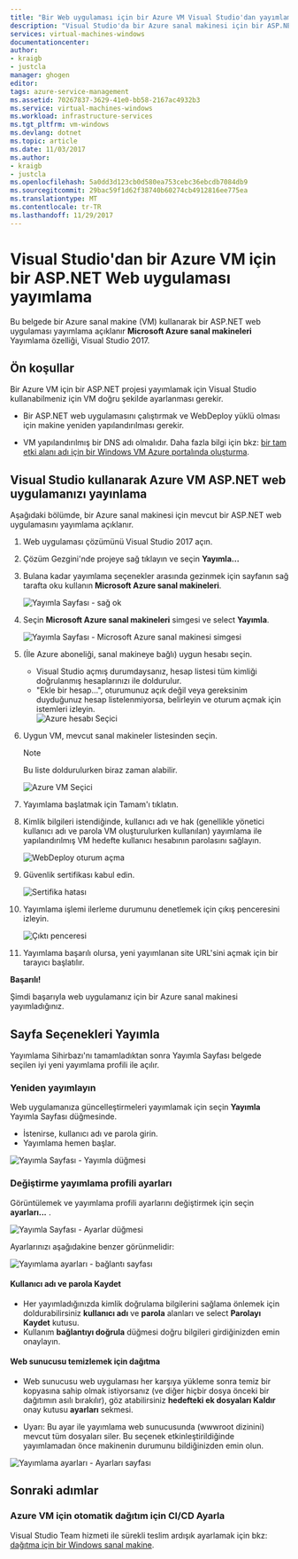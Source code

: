 ```yaml
---
title: "Bir Web uygulaması için bir Azure VM Visual Studio'dan yayımlamak | Microsoft Docs"
description: "Visual Studio'da bir Azure sanal makinesi için bir ASP.NET Web uygulaması yayımlama"
services: virtual-machines-windows
documentationcenter: 
author:
- kraigb
- justcla
manager: ghogen
editor: 
tags: azure-service-management
ms.assetid: 70267837-3629-41e0-bb58-2167ac4932b3
ms.service: virtual-machines-windows
ms.workload: infrastructure-services
ms.tgt_pltfrm: vm-windows
ms.devlang: dotnet
ms.topic: article
ms.date: 11/03/2017
ms.author:
- kraigb
- justcla
ms.openlocfilehash: 5a0dd3d123cb0d580ea753cebc36ebcdb7084db9
ms.sourcegitcommit: 29bac59f1d62f38740b60274cb4912816ee775ea
ms.translationtype: MT
ms.contentlocale: tr-TR
ms.lasthandoff: 11/29/2017
---
```

# <a name="publish-an-aspnet-web-app-to-an-azure-vm-from-visual-studio"></a>Visual Studio'dan bir Azure VM için bir ASP.NET Web uygulaması yayımlama

Bu belgede bir Azure sanal makine (VM) kullanarak bir ASP.NET web uygulaması yayımlama açıklanır **Microsoft Azure sanal makineleri** Yayımlama özelliği, Visual Studio 2017.  

## <a name="prerequisites"></a>Ön koşullar
Bir Azure VM için bir ASP.NET projesi yayımlamak için Visual Studio kullanabilmeniz için VM doğru şekilde ayarlanması gerekir.

- Bir ASP.NET web uygulamasını çalıştırmak ve WebDeploy yüklü olması için makine yeniden yapılandırılması gerekir.

- VM yapılandırılmış bir DNS adı olmalıdır. Daha fazla bilgi için bkz: [bir tam etki alanı adı için bir Windows VM Azure portalında oluşturma](portal-create-fqdn.md).

## <a name="publish-your-aspnet-web-app-to-the-azure-vm-using-visual-studio"></a>Visual Studio kullanarak Azure VM ASP.NET web uygulamanızı yayınlama
Aşağıdaki bölümde, bir Azure sanal makinesi için mevcut bir ASP.NET web uygulamasını yayımlama açıklanır.

1. Web uygulaması çözümünü Visual Studio 2017 açın.
2. Çözüm Gezgini'nde projeye sağ tıklayın ve seçin **Yayımla...**
3. Bulana kadar yayımlama seçenekler arasında gezinmek için sayfanın sağ tarafta oku kullanın **Microsoft Azure sanal makineleri**.  

   ![Yayımla Sayfası - sağ ok]

4. Seçin **Microsoft Azure sanal makineleri** simgesi ve select **Yayımla**.

   ![Yayımla Sayfası - Microsoft Azure sanal makinesi simgesi]

5. (İle Azure aboneliği, sanal makineye bağlı) uygun hesabı seçin.  
   - Visual Studio açmış durumdaysanız, hesap listesi tüm kimliği doğrulanmış hesaplarınızı ile doldurulur.  
   - "Ekle bir hesap...", oturumunuz açık değil veya gereksinim duyduğunuz hesap listelenmiyorsa, belirleyin ve oturum açmak için istemleri izleyin.  
   ![Azure hesabı Seçici]  

6. Uygun VM, mevcut sanal makineler listesinden seçin.

   > [!Note]
   > Bu liste doldurulurken biraz zaman alabilir.

   ![Azure VM Seçici]

7. Yayımlama başlatmak için Tamam'ı tıklatın.

8. Kimlik bilgileri istendiğinde, kullanıcı adı ve hak (genellikle yönetici kullanıcı adı ve parola VM oluşturulurken kullanılan) yayımlama ile yapılandırılmış VM hedefte kullanıcı hesabının parolasını sağlayın.  

   ![WebDeploy oturum açma]

9. Güvenlik sertifikası kabul edin.

   ![Sertifika hatası]

10. Yayımlama işlemi ilerleme durumunu denetlemek için çıkış penceresini izleyin.

    ![Çıktı penceresi]

11. Yayımlama başarılı olursa, yeni yayımlanan site URL'sini açmak için bir tarayıcı başlatılır.

**Başarılı!**

Şimdi başarıyla web uygulamanız için bir Azure sanal makinesi yayımladığınız.

## <a name="publish-page-options"></a>Sayfa Seçenekleri Yayımla

Yayımlama Sihirbazı'nı tamamladıktan sonra Yayımla Sayfası belgede seçilen iyi yeni yayımlama profili ile açılır.

### <a name="re-publish"></a>Yeniden yayımlayın

Web uygulamanıza güncelleştirmeleri yayımlamak için seçin **Yayımla** Yayımla Sayfası düğmesinde.  
- İstenirse, kullanıcı adı ve parola girin.  
- Yayımlama hemen başlar.

![Yayımla Sayfası - Yayımla düğmesi]

### <a name="modify-publish-profile-settings"></a>Değiştirme yayımlama profili ayarları

Görüntülemek ve yayımlama profili ayarlarını değiştirmek için seçin **ayarları...** .  

![Yayımla Sayfası - Ayarlar düğmesi]

Ayarlarınızı aşağıdakine benzer görünmelidir:  

![Yayımlama ayarları - bağlantı sayfası]

#### <a name="save-user-name-and-password"></a>Kullanıcı adı ve parola Kaydet
- Her yayımladığınızda kimlik doğrulama bilgilerini sağlama önlemek için doldurabilirsiniz **kullanıcı adı** ve **parola** alanları ve select **Parolayı Kaydet** kutusu.
- Kullanım **bağlantıyı doğrula** düğmesi doğru bilgileri girdiğinizden emin onaylayın.

#### <a name="deploy-to-clean-web-server"></a>Web sunucusu temizlemek için dağıtma

- Web sunucusu web uygulaması her karşıya yükleme sonra temiz bir kopyasına sahip olmak istiyorsanız (ve diğer hiçbir dosya önceki bir dağıtımın asılı bırakılır), göz atabilirsiniz **hedefteki ek dosyaları Kaldır** onay kutusu **ayarları** sekmesi.

- Uyarı: Bu ayar ile yayımlama web sunucusunda (wwwroot dizinini) mevcut tüm dosyaları siler. Bu seçenek etkinleştirildiğinde yayımlamadan önce makinenin durumunu bildiğinizden emin olun. 

![Yayımlama ayarları - Ayarları sayfası]

## <a name="next-steps"></a>Sonraki adımlar

### <a name="set-up-cicd-for-automated-deployment-to-azure-vm"></a>Azure VM için otomatik dağıtım için CI/CD Ayarla

Visual Studio Team hizmeti ile sürekli teslim ardışık ayarlamak için bkz: [dağıtma için bir Windows sanal makine](https://docs.microsoft.com/en-us/vsts/build-release/apps/cd/deploy-webdeploy-iis-deploygroups).

[VM Overview - DNS Name]: ../../../includes/media/publish-web-app-from-visual-studio/VMOverviewDNSName.png
[IP Address Config - DNS Name]: ../../../includes/media/publish-web-app-from-visual-studio/IPAddressConfigDNSName.png
[VM Overview - DNS Configured]: ../../../includes/media/publish-web-app-from-visual-studio/VMOverviewDNSConfigured.png
[Yayımla Sayfası - sağ ok]: ../../../includes/media/publish-web-app-from-visual-studio/PublishPageRightArrow.png
[Yayımla Sayfası - Microsoft Azure sanal makinesi simgesi]: ../../../includes/media/publish-web-app-from-visual-studio/PublishPageMicrosoftAzureVirtualMachineIcon.png
[Azure hesabı Seçici]: ../../../includes/media/publish-web-app-from-visual-studio/ChooseVM-SelectAccount.png
[Azure VM Seçici]: ../../../includes/media/publish-web-app-from-visual-studio/ChooseVM-SelectVM.png
[WebDeploy oturum açma]: ../../../includes/media/publish-web-app-from-visual-studio/WebDeployLogin.png
[Sertifika hatası]: ../../../includes/media/publish-web-app-from-visual-studio/CertificateError.png
[Çıktı penceresi]: ../../../includes/media/publish-web-app-from-visual-studio/OutputWindow.png
[Yayımla Sayfası - Yayımla düğmesi]: ../../../includes/media/publish-web-app-from-visual-studio/PublishPagePublishButton.png
[Yayımla Sayfası - Ayarlar düğmesi]: ../../../includes/media/publish-web-app-from-visual-studio/PublishPageSettingsButton.png
[Yayımlama ayarları - bağlantı sayfası]: ../../../includes/media/publish-web-app-from-visual-studio/PublishSettingsConnectionPage.png
[Yayımlama ayarları - Ayarları sayfası]: ../../../includes/media/publish-web-app-from-visual-studio/PublishSettingsSettingsPage.png
